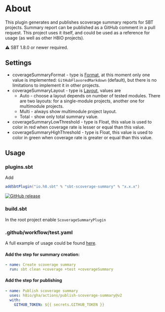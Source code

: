 # About

This plugin generates and publishes scoverage summary reports for SBT projects.
Summary report can be published as a GitHub comment in a pull request.
This project uses it itself, and could be used as a reference for usage
(as well as other H8IO projects).

⚠️ SBT 1.8.0 or newer required.

## Settings

* coverageSummaryFormat - type is
  [Format](https://github.com/h8io/sbt-scoverage-summary/blob/master/plugin/src/main/scala/h8io/sbt/scoverage/Format.scala),
  at this moment only one value is implemented:
  `GitHubFlavoredMarkdown` (default),
  but there is no limitations to implement it in other projects.
* coverageSummaryLayout - type is
  [Layout](https://github.com/h8io/sbt-scoverage-summary/blob/master/plugin/src/main/scala/h8io/sbt/scoverage/Layout.scala),
  values are
    * Auto - choose a layout depends on number of tested modules.
      There are two layouts: for a single-module projects,
      another one for multimodule projects.
    * Multi - always show multimodule project layout.
    * Total - show only total summary value.
* coverageSummaryLowThreshold - type is Float, this value is used
  to color in red when coverage rate is lesser or equal than this value.
* coverageSummaryHighThreshold - type is Float, this value is used
  to color in green when coverage rate is greater or equal than this value.

## Usage

### plugins.sbt

Add

```sbt
addSbtPlugin("io.h8.sbt" % "sbt-scoverage-summary" % "x.x.x")
```
[![GitHub release](https://img.shields.io/github/v/release/h8io/sbt-scoverage-summary)](https://github.com/h8io/sbt-scoverage-summary/releases/latest)

### build.sbt

In the root project enable `ScoverageSummaryPlugin`

### .github/workflow/test.yaml

A full example of usage could be found
[here](https://github.com/h8io/gha/blob/master/.github/workflows/test.yaml).

#### Add the step for summary creation:

```yaml
- name: Create scoverage summary
  run: sbt clean +coverage +test +coverageSummary
```

#### Add the step for publishing

```yaml
- name: Publish scoverage summary
  uses: h8io/gha/actions/publish-scoverage-summary@v2
  with:
    GITHUB_TOKEN: ${{ secrets.GITHUB_TOKEN }}
```